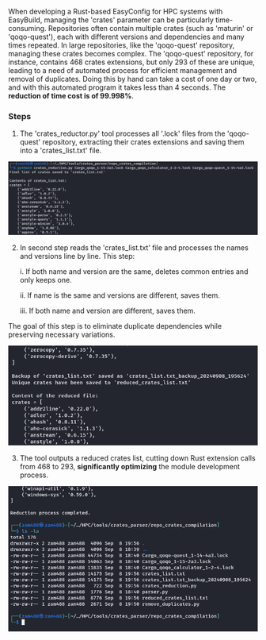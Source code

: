 When developing a Rust-based EasyConfig for HPC systems with EasyBuild, managing the 'crates' parameter can be particularly time-consuming. Repositories often contain multiple crates (such as 'maturin' or 'qoqo-quest'), each with different versions and dependencies and many times repeated.
In large repositories, like the 'qoqo-quest' repository, managing these crates becomes complex. The 'qoqo-quest' repository, for instance, contains 468 crates extensions, but only 293 of these are unique, leading to a need of automated process for efficient management and removal of duplicates.
Doing this by hand can take a cost of one day or two, and with this automated program it takes less than 4 seconds. The **reduction of time cost is of 99.998%**.

### Steps

1. The 'crates_reductor.py' tool processes all '.lock' files from the 'qoqo-quest' repository, extracting their crates extensions and saving them into a 'crates_list.txt' file.

![Alt text](pics/pic1.png)

 2. In second step reads the 'crates_list.txt' file and processes the names and versions line by line. This step:
    
    i. If both name and version are the same, deletes common entries and only keeps one.

    ii. If name is the same and versions are different, saves them.

    iii. If both name and version are different, saves them.

The goal of this step is to eliminate duplicate dependencies while preserving necessary variations.

![Alt text](pics/pic2.png)

3. The tool outputs a reduced crates list, cutting down Rust extension calls from 468 to 293, **significantly optimizing** the module development process.

![Alt text](pics/pic3.png)
